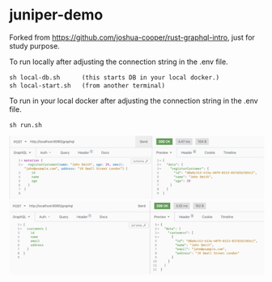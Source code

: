 # juniper-demo

Forked from https://github.com/joshua-cooper/rust-graphql-intro, just for study purpose.

To run locally after adjusting the connection string in the .env file.

```
sh local-db.sh      (this starts DB in your local docker.)
sh local-start.sh   (from another terminal)
```

To run in your local docker after adjusting the connection string in the .env file.

```
sh run.sh    
```

![mutation](./screenshots/mutation.png)
![customers](./screenshots/customers.png)